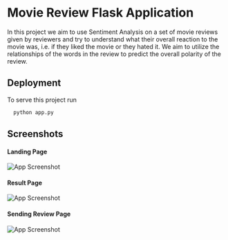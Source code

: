 
# Movie Review Flask Application

In this project we aim to use Sentiment Analysis on a set of movie reviews given by reviewers and try to understand what their overall reaction to the movie was, i.e. if they liked the movie or they hated it. We aim to utilize the relationships of the words in the review to predict the overall polarity of the review.


## Deployment

To serve this project run

```bash
  python app.py 
```


## Screenshots
#### Landing Page
![App Screenshot](https://github.com/mrigankvashist/Movie-Review/blob/master/screenshots/Landing%20Page.png?raw=true)

#### Result Page
![App Screenshot](https://github.com/mrigankvashist/Movie-Review/blob/master/screenshots/Result%20Page.png?raw=true)

#### Sending Review Page
![App Screenshot](https://github.com/mrigankvashist/Movie-Review/blob/master/screenshots/Sending%20Review.png?raw=true)

